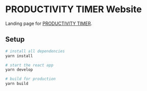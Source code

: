 # PRODUCTIVITY TIMER Website

Landing page for [PRODUCTIVITY TIMER](https://github.com/roldanjrCodeArts9711/productivity-timer).

## Setup

```bash
# install all dependencies
yarn install

# start the react app
yarn develop

# build for production
yarn build
```
